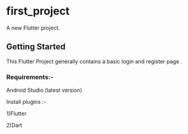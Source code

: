 # first_project

A new Flutter project.

## Getting Started

This Flutter Project generally contains a basic login and register page . 

### Requirements:-

Android Studio (latest version)

Install plugins :-

1)Flutter

2)Dart

